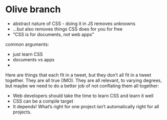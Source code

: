 
# Olive branch

* abstract nature of CSS - doing it in JS removes unknowns
* ...but also removes things CSS does for you for free
* “CSS is for documents, not web apps”


common arguments:
* just learn CSS
* documents vs apps
*


Here are things that each fit in a tweet, but they don’t all fit in a tweet together. They are all true (IMO). They are all relevant, to varying degrees, but maybe we need to do a better job of not conflating them all together:

* Web developers should take the time to learn CSS and learn it well
* CSS can be a compile target
* It depends! What’s right for one project isn’t automatically right for all projects.
